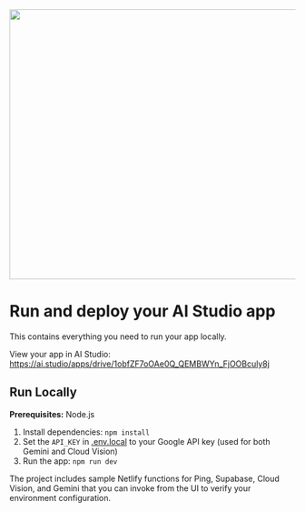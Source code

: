 <div align="center">
<img width="1200" height="475" alt="GHBanner" src="https://github.com/user-attachments/assets/0aa67016-6eaf-458a-adb2-6e31a0763ed6" />
</div>

# Run and deploy your AI Studio app

This contains everything you need to run your app locally.

View your app in AI Studio: https://ai.studio/apps/drive/1obfZF7oOAe0Q_QEMBWYn_FjOOBculy8j

## Run Locally

**Prerequisites:**  Node.js


1. Install dependencies:
   `npm install`
2. Set the `API_KEY` in [.env.local](.env.local) to your Google API key (used for both Gemini and Cloud Vision)
3. Run the app:
   `npm run dev`

The project includes sample Netlify functions for Ping, Supabase, Cloud Vision, and Gemini that you can invoke from the UI to verify your environment configuration.
